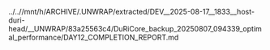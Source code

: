 ../..//mnt/h/ARCHIVE/.UNWRAP/extracted/DEV__2025-08-17__1833__host-duri-head/__UNWRAP/83a25563c4/DuRiCore_backup_20250807_094339_optimal_performance/DAY12_COMPLETION_REPORT.md